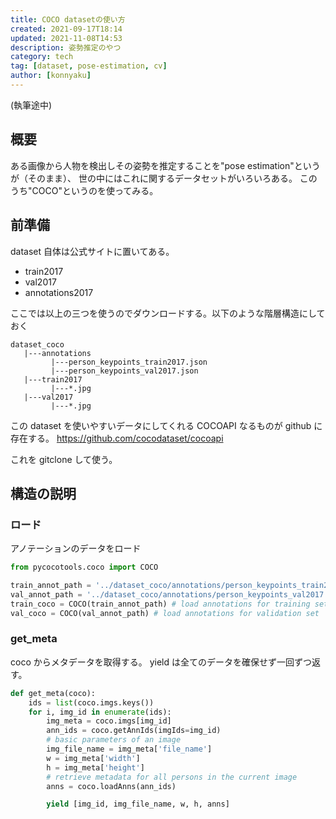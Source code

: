 ```yaml
---
title: COCO datasetの使い方
created: 2021-09-17T18:14
updated: 2021-11-08T14:53
description: 姿勢推定のやつ
category: tech
tag: [dataset, pose-estimation, cv]
author: [konnyaku]
---
```


(執筆途中)

## 概要

ある画像から人物を検出しその姿勢を推定することを"pose estimation"というが（そのまま）、
世の中にはこれに関するデータセットがいろいろある。
このうち"COCO"というのを使ってみる。

## 前準備

dataset 自体は公式サイトに置いてある。

- train2017
- val2017
- annotations2017

ここでは以上の三つを使うのでダウンロードする。以下のような階層構造にしておく

```
dataset_coco
   |---annotations
         |---person_keypoints_train2017.json
         |---person_keypoints_val2017.json
   |---train2017
         |---*.jpg
   |---val2017
         |---*.jpg
```

この dataset を使いやすいデータにしてくれる COCOAPI なるものが github に存在する。
https://github.com/cocodataset/cocoapi

これを gitclone して使う。

## 構造の説明

### ロード

アノテーションのデータをロード

```python
from pycocotools.coco import COCO

train_annot_path = '../dataset_coco/annotations/person_keypoints_train2017.json'
val_annot_path = '../dataset_coco/annotations/person_keypoints_val2017.json'
train_coco = COCO(train_annot_path) # load annotations for training set
val_coco = COCO(val_annot_path) # load annotations for validation set
```

### get_meta

coco からメタデータを取得する。
yield は全てのデータを確保せず一回ずつ返す。

```python
def get_meta(coco):
    ids = list(coco.imgs.keys())
    for i, img_id in enumerate(ids):
        img_meta = coco.imgs[img_id]
        ann_ids = coco.getAnnIds(imgIds=img_id)
        # basic parameters of an image
        img_file_name = img_meta['file_name']
        w = img_meta['width']
        h = img_meta['height']
        # retrieve metadata for all persons in the current image
        anns = coco.loadAnns(ann_ids)

        yield [img_id, img_file_name, w, h, anns]
```
